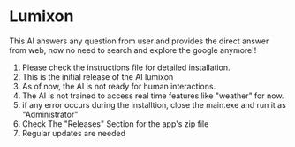 # Lumixon
This AI answers any question from user and provides the direct answer from web, now no need to search and explore the google anymore!!

1. Please check the instructions file for detailed installation.
2. This is the initial release of the AI lumixon
3. As of now, the AI is not ready for human interactions.
4. The AI is not trained to access real time features like "weather" for now.
5. if any error occurs during the installtion, close the main.exe and run it as "Administrator" 
6. Check The "Releases" Section for the app's zip file
7. Regular updates are needed
